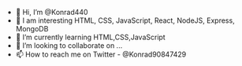 - 👋 Hi, I’m @Konrad440
- 👀 I am interesting HTML, CSS, JavaScript, React, NodeJS, Express, MongoDB
- 🌱 I’m currently learning HTML,CSS,JavaScript
- 💞️ I’m looking to collaborate on ...
- 📫 How to reach me on Twitter - @Konrad90847429

<!---
Konrad440/Konrad440 is a ✨ special ✨ repository because its `README.md` (this file) appears on your GitHub profile.
You can click the Preview link to take a look at your changes.
--->
